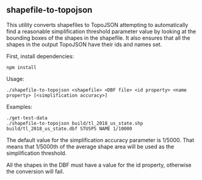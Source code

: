 ## shapefile-to-topojson

This utility converts shapefiles to TopoJSON attempting to automatically find a reasonable simplification threshold parameter value by looking
at the bounding boxes of the shapes in the shapefile.
It also ensures that all the shapes in the output TopoJSON have their ids and names set.

First, install dependencies:

    npm install

Usage:

    ./shapefile-to-topojson <shapefile> <DBF file> <id property> <name property> [<simplification accuracy>]


Examples:

    ./get-test-data
    ./shapefile-to-topojson build/tl_2018_us_state.shp build/tl_2018_us_state.dbf STUSPS NAME 1/10000

The default value for the simplification accuracy parameter is 1/5000.
That means that 1/5000th of the average shape area will be used as the simplification threshold.

All the shapes in the DBF must have a value for the id property, otherwise the conversion will fail.
